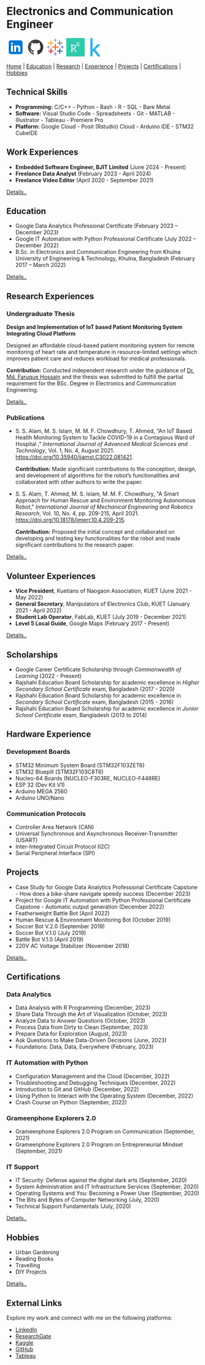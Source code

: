 # Electronics and Communication Engineer

[![Logo](/assets/icons/in48.png)](https://www.linkedin.com/in/mustahsin-farhan-chowdhury/)    [![Logo](/assets/icons/gh48.png)](https://github.com/mustahsin1)    [![Logo](/assets/icons/tb48.png)](https://public.tableau.com/app/profile/mustahsin.farhan/vizzes)
[![Logo](/assets/icons/rgg48.png)](https://www.researchgate.net/profile/Md-Mustahsin-Chowdhury)    [![Logo](/assets/icons/kg48.png)](https://www.kaggle.com/mustahsinfarhan)    

[Home](https://mustahsinfarhan.github.io/)  |   [Education](/navigation/education/edu_page.md)  |   [Research](/navigation/research/research_page.md)  |   [Experience](/navigation/experiences/exp_page.md)   |     [Projects](/navigation/projects/project_page.md)  |  [Certifications](/navigation/certifications/cert_page.md)  |  [Hobbies](/navigation/personal/personal_page.md)

## Technical Skills
- **Programming:**  C/C++  -  Python  -  Bash  -  R  -  SQL  -  Bare Metal
- **Software:**     Visual Studio Code -  Spreadsheets  -  Git  -  MATLAB - Illustrator  -  Tableau  -  Premiere Pro  
- **Platform:**     Google Cloud  -  Posit (Rstudio) Cloud - Arduino IDE - STM32 CubeIDE 


## Work Experiences
- **Embedded Software Engineer, BJIT Limited**  (June 2024 - Present)
- **Freelance Data Analyst** (February 2023 - April 2024)
- **Freelance Video Editor** (April 2020 - September 2021)


[Details..](/navigation/experiences/exp_page.md)

## Education
- Google Data Analytics Professional Certificate (February 2023 – December 2023)
- Google IT Automation with Python Professional Certificate (July 2022 – December 2022)
- B.Sc. in Electronics and Communication Engineering from Khulna University of Engineering & Technology, Khulna, Bangladesh (February 2017 – March 2022)


[Details..](/navigation/education/edu_page.md)

## Research Experiences
### Undergraduate Thesis

**Design and Implementation of IoT based Patient Monitoring System Integrating Cloud Platform**

Designed an affordable cloud-based patient monitoring system for remote monitoring of heart rate and temperature in resource-limited settings which improves patient care and reduces workload for medical professionals.

**Contribution:** Conducted independent research under the guidance of [Dr. Md. Faruque Hossain](https://www.kuet.ac.bd/ece/fhossain/) and the thesis was submitted to fulfill the partial requirement for the BSc. Degree in Electronics and Communication Engineering.


[Details..](/navigation/research/research_page.md)


### Publications
- S. S. Alam, M. S. Islam, M. M. F. Chowdhury, T. Ahmed, "An IoT Based Health Monitoring System to Tackle COVID-19 in a Contagious Ward of Hospital ," _International Journal of Advanced Medical Sciences and Technology_, Vol. 1, No. 4, August 2021. https://doi.org/10.35940/ijamst.C3022.081421.

  **Contribution:** Made significant contributions to the conception, design, and development of algorithms for the robot’s functionalities and collaborated with other authors to write the paper.
  
- S. S. Alam, T. Ahmed, M. S. Islam, M. M. F. Chowdhury, "A Smart Approach for Human Rescue and Environment Monitoring Autonomous Robot," _International Journal of Mechanical Engineering and Robotics Research_, Vol. 10, No. 4, pp. 209-215, April 2021. https://doi.org/10.18178/ijmerr.10.4.209-215.

  **Contribution:** Proposed the initial concept and collaborated on developing and testing key functionalities for the robot and made significant contributions to the research paper.


[Details..](/navigation/research/research_page.md)


## Volunteer Experiences
- **Vice President**, Kuetians of Naogaon Association, KUET (June 2021 - May 2022)
- **General Secretary**, Manipulators of Electronics Club, KUET (January 2021 - April 2022)
- **Student Lab Operator**, FabLab, KUET (July 2019 - December 2021)
- **Level 5 Local Guide**, Google Maps (February 2017 - Present)

[Details..](/navigation/experiences/exp_page.md)

## Scholarships
- Google Career Certificate Scholarship through _Commonwealth of Learning_ (2022 - Present)
- Rajshahi Education Board Scholarship for academic excellence in _Higher Secondary School Certificate_ exam, Bangladesh (2017 - 2020)
- Rajshahi Education Board Scholarship for academic excellence in _Secondary School Certificate_ exam, Bangladesh (2015 - 2016)
- Rajshahi Education Board Scholarship for academic excellence in _Junior School Certificate_ exam, Bangladesh (2013 to 2014)

## Hardware Experience
### Development Boards
* STM32 Minimum System Board (STM32F103ZET6)
* STM32 Bluepill (STM32F103C8T6)
* Nucleo-64 Boards (NUCLEO-F303RE, NUCLEO-F446RE)
* ESP 32 (Dev Kit V1)
* Arduino MEGA 2560
* Arduino UNO/Nano

### Communication Protocols
* Controller Area Network (CAN)
* Universal Synchronous and Asynchronous Receiver-Transmitter (USART)
* Inter-Integrated Circuit Protocol (I2C)
* Serial Peripheral Interface (SPI)

## Projects
- Case Study for Google Data Analytics Professional Certificate Capstone - How does a bike-share navigate speedy success (December 2023)
- Project for Google IT Automation with Python Professional Certificate Capstone - Automatic output generation (December 2022)
- Featherweight Battle Bot (April 2022)
- Human Rescue & Environment Monitoring Bot (October 2019)
- Soccer Bot V.2.0 (September 2019)
- Soccer Bot V.1.0 (July 2019)
- Battle Bot V.1.0 (April 2019)
- 220V AC Voltage Stabilizer (November 2018)

[Details..](/navigation/projects/project_page.md)

## Certifications
### Data Analytics
- Data Analysis with R Programming (December, 2023)
- Share Data Through the Art of Visualization (October, 2023)
- Analyze Data to Answer Questions (October, 2023)
- Process Data from Dirty to Clean (September, 2023)
- Prepare Data for Exploration (August, 2023)
- Ask Questions to Make Data-Driven Decisions (June, 2023)
- Foundations: Data, Data, Everywhere (February, 2023)

### IT Automation with Python
- Configuration Management and the Cloud (December, 2022)
- Troubleshooting and Debugging Techniques (December, 2022)
- Introduction to Git and GitHub (December, 2022)
- Using Python to Interact with the Operating System (December, 2022)
- Crash Course on Python (September, 2022)

### Grameenphone Explorers 2.0
- Grameenphone Explorers 2.0 Program on Communication (September, 2021)
- Grameenphone Explorers 2.0 Program on Entrepreneurial Mindset (September, 2021)

### IT Support
- IT Security: Defense against the digital dark arts (September, 2020)
- System Administration and IT Infrastructure Services (September, 2020)
- Operating Systems and You: Becoming a Power User (September, 2020)
- The Bits and Bytes of Computer Networking (July, 2020)
- Technical Support Fundamentals (July, 2020)

[Details..](/navigation/certifications/cert_page.md)

## Hobbies
- Urban Gardening
- Reading Books
- Travelling
- DIY Projects

[Details..](/navigation/personal/personal_page.md)

## External Links
Explore my work and connect with me on the following platforms:
- [LinkedIn](https://www.linkedin.com/in/mustahsin-farhan-chowdhury/)
- [ResearchGate](https://www.researchgate.net/profile/Md-Mustahsin-Chowdhury)
- [Kaggle](https://www.kaggle.com/mustahsinfarhan)
- [GitHub](https://github.com/mustahsin1)
- [Tableau](https://public.tableau.com/app/profile/mustahsin.farhan/vizzes)

